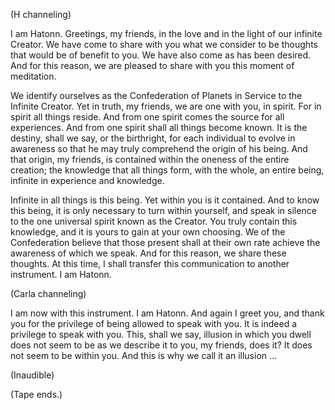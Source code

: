 <p class="channel-type">(H channeling)</p>
<p>I am Hatonn. Greetings, my friends, in the love and in the light of our infinite Creator. We have come to share with you what we consider to be thoughts that would be of benefit to you. We have also come as has been desired. And for this reason, we are pleased to share with you this moment of meditation.</p>
<p>We identify ourselves as the Confederation of Planets in Service to the Infinite Creator. Yet in truth, my friends, we are one with you, in spirit. For in spirit all things reside. And from one spirit comes the source for all experiences. And from one spirit shall all things become known. It is the destiny, shall we say, or the birthright, for each individual to evolve in awareness so that he may truly comprehend the origin of his being. And that origin, my friends, is contained within the oneness of the entire creation; the knowledge that all things form, with the whole, an entire being, infinite in experience and knowledge.</p>
<p>Infinite in all things is this being. Yet within you is it contained. And to know this being, it is only necessary to turn within yourself, and speak in silence to the one universal spirit known as the Creator. You truly contain this knowledge, and it is yours to gain at your own choosing. We of the Confederation believe that those present shall at their own rate achieve the awareness of which we speak. And for this reason, we share these thoughts. At this time, I shall transfer this communication to another instrument. I am Hatonn.</p>
<p class="channel-type">(Carla channeling)</p>
<p>I am now with this instrument. I am Hatonn. And again I greet you, and thank you for the privilege of being allowed to speak with you. It is indeed a privilege to speak with you. This, shall we say, illusion in which you dwell does not seem to be as we describe it to you, my friends, does it? It does not seem to be within you. And this is why we call it an illusion …</p>
<p class="comment">(Inaudible)</p>
<p class="comment">(Tape ends.)</p>